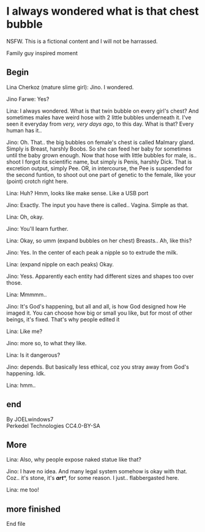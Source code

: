 # I always wondered what is that chest bubble

NSFW. This is a fictional content and I will not be harrassed.

Family guy inspired moment

## Begin

Lina Cherkoz (mature slime girl): Jino. I wondered.

Jino Farwe: Yes?

Lina: I always wondered. What is that twin bubble on every girl's chest? And sometimes males have weird hose with 2 little bubbles underneath it. I've seen it everyday from *very, very days ago*, to this day. What is that? Every human has it..

Jino: Oh. That.. the big bubbles on female's chest is called Malmary gland. Simply is Breast, harshly Boobs. So she can feed her baby for sometimes until the baby grown enough. Now that hose with little bubbles for male, is.. shoot I forgot its scientific name, but simply is Penis, harshly Dick. That is excretion output, simply Pee. OR, in intercourse, the Pee is suspended for the second funtion, to shoot out one part of genetic to the female, like your (point) crotch right here.

Lina: Huh? Hmm, looks like make sense. Like a USB port

Jino: Exactly. The input you have there is called.. Vagina. Simple as that.

Lina: Oh, okay.

Jino: You'll learn further.

Lina: Okay, so umm (expand bubbles on her chest) Breasts.. Ah, like this?

Jino: Yes. In the center of each peak a nipple so to extrude the milk.

Lina: (expand nipple on each peaks) Okay.

Jino: Yess. Apparently each entity had different sizes and shapes too over those.

Lina: Mmmmm..

Jino: It's God's happening, but all and all, is how God designed how He imaged it. You can choose how big or small you like, but for most of other beings, it's fixed. That's why people edited it

Lina: Like me?

Jino: more so, to what they like.

Lina: Is it dangerous?

Jino: depends. But basically less ethical, coz you stray away from God's happening. Idk.

Lina: hmm..

## end

By JOELwindows7  
Perkedel Technologies
CC4.0-BY-SA

## More

Lina: Also, why people expose naked statue like that?

Jino: I have no idea. And many legal system somehow is okay with that. Coz.. it's stone, it's ***art****, for some reason. I just.. flabbergasted here.

Lina: me too!

## more finished

End file
